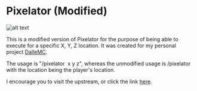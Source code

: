 # Pixelator (Modified)

![alt text](https://i.ytimg.com/vi/fSrxqtw0si8/maxresdefault.jpg)

This is a modified version of Pixelator for the purpose of being able to execute for a specific X, Y, Z location. It was created for my personal project [DalleMC](https://github.com/dylan-sh/dallemc).

The usage is "/pixelator <image> x y z", whereas the unmodified usage is /pixelator <image> with the location being the player's location.
     
I encourage you to visit the upstream, or click the link [here](https://github.com/TheBizii/Pixelator).
